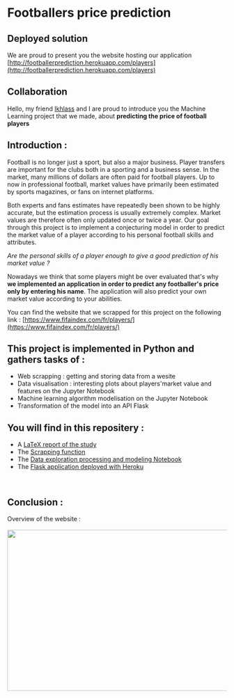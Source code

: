 # Footballers price prediction

## Deployed solution 
We are proud to present you the website hosting our application [http://footballerprediction.herokuapp.com/players](http://footballerprediction.herokuapp.com/players)

## Collaboration 
Hello, my friend [Ikhlass](https://github.com/ikhlo) and I are proud to introduce you the Machine Learning project that we made, about **predicting the price of football players**


## Introduction :

Football is no longer just a sport, but also a major business. Player transfers are important for the clubs both in a sporting and a business sense. In the market, many millions of dollars are often paid for football players. Up to now in professional football, market values have primarily been estimated by sports magazines, or fans on internet platforms. 

Both experts and fans estimates have repeatedly been shown to be highly accurate, but the estimation process is usually extremely complex. Market values are therefore often only updated once or twice a year. Our goal through this project is to implement a conjecturing model in order to predict the market value of a player according to his personal football skills and attributes. 


*Are the personal skills of a player enough to give a good prediction of his market value ?*

Nowadays we think that some players might be over evaluated that's why **we implemented an application in order to predict any footballer's price only by entering his name**. The application will also predict your own market value according to your abilities.

You can find the website that we scrapped for this project on the following link : [https://www.fifaindex.com/fr/players/](https://www.fifaindex.com/fr/players/)
<br>


## This project is implemented in Python and gathers tasks of :
* Web scrapping : getting and storing data from a wesite
* Data visualisation : interesting plots about players'market value and features on the Jupyter Notebook
* Machine learning algorithm modelisation on the Jupyter Notebook
* Transformation of the model into an API Flask
  

## You will find in this repositery : 
* A [LaTeX report of the study](https://github.com/thomastrg/Price_prediction_footballers/blob/main/rapport/Player_Value_Prediction.pdf)
* The [Scrapping function](https://github.com/thomastrg/Price_prediction_footballers/blob/main/Scrapping/Scrapping_fifaindex_function.py)
* The [Data exploration processing and modeling Notebook](https://github.com/thomastrg/Price_prediction_footballers/blob/main/Modeling/EDA_And_ML_modeling.ipynb)
* The [Flask application deployed with Heroku](http://footballerprediction.herokuapp.com/players)
<br> 

## Conclusion : 
Overview of the website :  <br> <br>
<img src="https://github.com/thomastrg/Price_prediction_footballers/blob/main/rapport/Hnet-image.gif" width="600" height="370"/>
